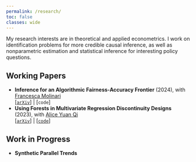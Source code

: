 ```yaml
---
permalink: /research/
toc: false
classes: wide
---
```


My research interests are in theoretical and applied econometrics. I work on identification problems for more credible causal inference, as well as nonparametric estimation and statistical inference for interesting policy questions.

## Working Papers
- **Inference for an Algorithmic Fairness-Accuracy Frontier** (2024), with [Francesca Molinari](https://molinari.economics.cornell.edu/)\
  [[`arXiv`](https://arxiv.org/abs/2402.08879)] | [`code`]
- **Using Forests in Multivariate Regression Discontinuity Designs** (2023), with [Alice Yuan Qi](https://econ.washington.edu/people/yuan-alice-qi) \
  [[`arXiv`](https://arxiv.org/abs/2303.11721)] | [[`code`](https://github.com/yqi3/Replication-GRF-RD/tree/main)]

## Work in Progress
- **Synthetic Parallel Trends**
